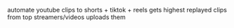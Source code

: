 automate youtube clips to shorts + tiktok + reels
	gets highest replayed clips from top streamers/videos
	 uploads them
	 